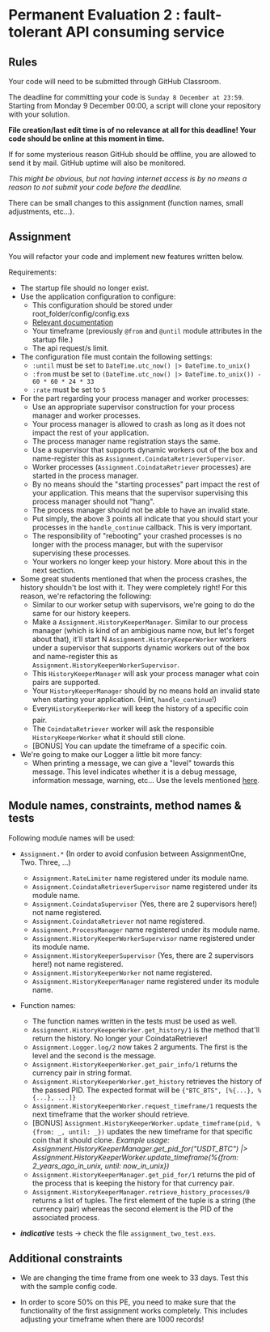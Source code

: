 # Permanent Evaluation 2 : fault-tolerant API consuming service

## Rules

Your code will need to be submitted through GitHub Classroom.

The deadline for committing your code is `Sunday 8 December at 23:59`. Starting from Monday 9 December 00:00, a script will clone your repository with your solution.

__File creation/last edit time is of no relevance at all for this deadline! Your code should be online at this moment in time.__

If for some mysterious reason GitHub should be offline, you are allowed to send it by mail. GitHub uptime will also be monitored.

_This might be obvious, but not having internet access is by no means a reason to not submit your code before the deadline._

There can be small changes to this assignment (function names, small adjustments, etc...).

## Assignment

You will refactor your code and implement new features written below.

Requirements:

* The startup file should no longer exist.
* Use the application configuration to configure:
  * This configuration should be stored under root_folder/config/config.exs
  * [Relevant documentation](https://hexdocs.pm/elixir/Config.html)
  * Your timeframe (previously `@from` and `@until` module attributes in the startup file.)
  * The api request/s limit.
* The configuration file must contain the following settings:
  * `:until` must be set to `DateTime.utc_now() |> DateTime.to_unix()`
  * `:from` must be set to `(DateTime.utc_now() |> DateTime.to_unix()) - 60 * 60 * 24 * 33`
  * `:rate` must be set to `5`
* For the part regarding your process manager and worker processes:
  * Use an appropriate supervisor construction for your process manager and worker processes.
  * Your process manager is allowed to crash as long as it does not impact the rest of your application.
  * The process manager name registration stays the same.
  * Use a supervisor that supports dynamic workers out of the box and name-register this as `Assignment.CoindataRetrieverSupervisor`.
  * Worker processes (`Assignment.CoindataRetriever` processes) are started in the process manager.
  * By no means should the "starting processes" part impact the rest of your application. This means that the supervisor supervising this process manager should not "hang".
  * The process manager should not be able to have an invalid state.
  * Put simply, the above 3 points all indicate that you should start your processes in the `handle_continue` callback. This is very important.
  * The responsibility of "rebooting" your crashed processes is no longer with the process manager, but with the supervisor supervising these processes.
  * Your workers no longer keep your history. More about this in the next section.
* Some great students mentioned that when the process crashes, the history shouldn't be lost with it. They were completely right! For this reason, we're refactoring the following:
  * Similar to our worker setup with supervisors, we're going to do the same for our history keepers.
  * Make a `Assignment.HistoryKeeperManager`. Similar to our process manager (which is kind of an ambigious name now, but let's forget about that), it'll start N `Assignment.HistoryKeeperWorker` workers under a supervisor that supports dynamic workers out of the box and name-register this as `Assignment.HistoryKeeperWorkerSupervisor`.
  * This `HistoryKeeperManager` will ask your process manager what coin pairs are supported.
  * Your `HistoryKeeperManager` should by no means hold an invalid state when starting your application. (Hint, `handle_continue`!)
  * Every`HistoryKeeperWorker` will keep the history of a specific coin pair.
  * The `CoindataRetriever` worker will ask the responsible `HistoryKeeperWorker` what it should still clone.
  * [BONUS] You can update the timeframe of a specific coin.
* We're going to make our Logger a little bit more fancy:
  * When printing a message, we can give a "level" towards this message. This level indicates whether it is a debug message, information message, warning, etc... Use the levels mentioned [here](https://hexdocs.pm/logger/Logger.html).

## Module names, constraints, method names & tests

Following module names will be used:

* `Assignment.*` (In order to avoid confusion between AssignmentOne, Two. Three, ...)
  * `Assignment.RateLimiter` name registered under its module name.
  * `Assignment.CoindataRetrieverSupervisor` name registered under its module name.
  * `Assignment.CoindataSupervisor` (Yes, there are 2 supervisors here!) not name registered.
  * `Assignment.CoindataRetriever` not name registered.
  * `Assignment.ProcessManager` name registered under its module name.
  * `Assignment.HistoryKeeperWorkerSupervisor` name registered under its module name.
  * `Assignment.HistoryKeeperSupervisor` (Yes, there are 2 supervisors here!) not name registered.
  * `Assignment.HistoryKeeperWorker` not name registered.
  * `Assignment.HistoryKeeperManager` name registered under its module name.
* Function names:
  * The function names written in the tests must be used as well.
  * `Assignment.HistoryKeeperWorker.get_history/1` is the method that'll return the history. No longer your CoindataRetriever!
  * `Assignment.Logger.log/2` now takes 2 arguments. The first is the level and the second is the message.
  * `Assignment.HistoryKeeperWorker.get_pair_info/1` returns the currency pair in string format.
  * `Assignment.HistoryKeeperWorker.get_history` retrieves the history of the passed PID. The expected format will be `{"BTC_BTS", [%{...}, %{...}, ...]}`
  * `Assignment.HistoryKeeperWorker.request_timeframe/1` requests the next timeframe that the worker should retrieve.
  * [BONUS] `Assignment.HistoryKeeperWorker.update_timeframe(pid, %{from: _, until: _})` updates the new timeframe for that specific coin that it should clone. _Example usage: Assignment.HistoryKeeperManager.get_pid_for("USDT_BTC") |> Assignment.HistoryKeeperWorker.update_timeframe(%{from: 2_years_ago_in_unix, until: now_in_unix})_
  * `Assignment.HistoryKeeperManager.get_pid_for/1` returns the pid of the process that is keeping the history for that currency pair.
  * `Assignment.HistoryKeeperManager.retrieve_history_processes/0` returns a list of tuples. The first element of the tuple is a string (the currency pair) whereas the second element is the PID of the associated process.

* **_indicative_** tests -> check the file `assignment_two_test.exs`.

## Additional constraints

* We are changing the time frame from one week to 33 days. Test this with the sample config code.

* In order to score 50% on this PE, you need to make sure that the functionality of the first assignment works completely. This includes adjusting your timeframe when there are 1000 records!
